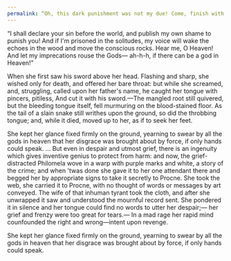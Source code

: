 ```yaml
---
permalink: “Oh, this dark punishment was not my due! Come, finish with my murder…
---
```

“I shall declare your sin before the world, and publish my own shame to punish you! And if I'm prisoned in the solitudes, my voice will wake the echoes in the wood and move the conscious rocks. Hear me, O Heaven! And let my imprecations rouse the Gods— ah-h-h, if there can be a god in Heaven!”


When she first saw his sword above her head. Flashing and sharp, she wished only for death, and offered her bare throat: but while she screamed, and, struggling, called upon her father's name, he caught her tongue with pincers, pitiless,
And cut it with his sword.—The mangled root still quivered, but the bleeding tongue itself, fell murmuring on the blood-stained floor. As the tail of a slain snake still writhes upon the ground, so did the throbbing tongue; and, while it died, moved up to her, as if to seek her feet.

She kept her glance fixed firmly on the ground, yearning to swear by all the gods in heaven that her disgrace was brought about by force, if only hands could speak.
…
But even in despair and utmost grief, there is an ingenuity which gives inventive genius to protect from harm: and now, the grief-distracted Philomela wove in a warp with purple marks and white, a story of the crime; and when 'twas done she gave it to her one attendant there and begged her by appropriate signs to take it secretly to Procne. She took the web, she carried it to Procne, with no thought of words or messages by art conveyed.
The wife of that inhuman tyrant took the cloth, and after she unwrapped it saw and understood the mournful record sent. She pondered it in silence and her tongue could find no words to utter her despair;— her grief and frenzy were too great for tears.— In a mad rage her rapid mind counfounded the right and wrong—intent upon revenge.

She kept her glance fixed firmly on the ground, yearning to swear by all the gods in heaven that her disgrace was brought about by force, if only hands could speak.
